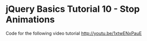jQuery Basics Tutorial 10 - Stop Animations
===========================================

Code for the following video tutorial http://youtu.be/1xtwENxPauE
